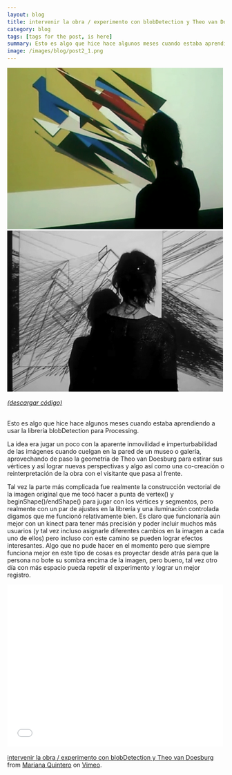 ```yaml
---
layout: blog
title: intervenir la obra / experimento con blobDetection y Theo van Doesburg
category: blog
tags: [tags for the post, is here]  
summary: Esto es algo que hice hace algunos meses cuando estaba aprendiendo a usar la librería blobDetection para Processing.
image: /images/blog/post2_1.png
---
```



![Alt text](/images/blog/post2_1.png "theoVanDoesburg_blobDetection")
<br>
![Alt text](/images/blog/post2_2.png "theoVanDoesburg_blobDetection_v2")

[*(descargar código)*](https://dl.dropboxusercontent.com/u/21566953/mqvlm/post2_theo.zip)

<br>
Esto es algo que hice hace algunos meses cuando estaba aprendiendo a usar la librería blobDetection para Processing. 

La idea era jugar un poco con la aparente inmovilidad e imperturbabilidad de las imágenes cuando cuelgan en la pared de un museo o galería, aprovechando de paso la geometría de Theo van Doesburg para estirar sus vértices y así lograr nuevas perspectivas y algo así como una co-creación o reinterpretación de la obra con el visitante que pasa al frente. 

Tal vez la parte más complicada fue realmente la construcción vectorial de la imagen original que me tocó hacer a punta de vertex() y beginShape()/endShape() para jugar con los vértices y segmentos, pero realmente con un par de ajustes en la librería y una iluminación controlada digamos que me funcionó relativamente bien. Es claro que funcionaría aún mejor con un kinect para tener más precisión y poder incluir muchos más usuarios (y tal vez incluso asignarle diferentes cambios en la imagen a cada uno de ellos) pero incluso con este camino se pueden lograr efectos interesantes. Algo que no pude hacer en el momento pero que siempre funciona mejor en este tipo de cosas es proyectar desde atrás para que la persona no bote su sombra encima de la imagen, pero bueno, tal vez otro día con más espacio pueda repetir el experimento y lograr un mejor registro.

<p><iframe frameborder="0" height="375" src="//player.vimeo.com/video/84337010" width="500"></iframe></p>
<p><a href="http://vimeo.com/84337010">intervenir la obra / experimento con blobDetection y Theo van Doesburg</a> from <a href="http://vimeo.com/mqvlm">Mariana Quintero</a> on <a href="https://vimeo.com">Vimeo</a>.</p>

<br><br>
